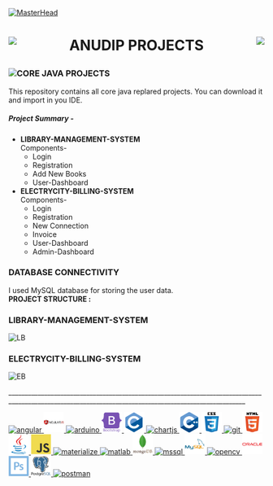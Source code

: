 [![MasterHead](https://softwarecompanyinthrissur.files.wordpress.com/2016/07/software-company-in-thrissursoftware-development-company-in-thrissursoftwares-in-thrissursoftware-tech.gif)](https://rishavchanda.io)
<h1 align="center" >
  <p>
  <img align="left" height="55" src="https://aln.anudip.org/pluginfile.php/1/theme_weberadiyalatest/logo/1661489265/logo-of-diya.png" />ANUDIP PROJECTS<img align="right" height="55" src="https://aln.anudip.org/theme/weberadiyalatest/pix/anudip-logo.png" />
  </p>

</h1>

<h3><p><img height="45" src="https://icon-library.com/images/java-icon-png/java-icon-png-15.jpg"/>CORE JAVA PROJECTS</p></h3>
<p>This repository contains all core java replared projects. You can download it and import in you IDE.</p>
<h5>Project Summary -</h5>
<ul>
  <li>
    <strong>LIBRARY-MANAGEMENT-SYSTEM</strong></br>
    <span>Components-</span>
    <ul>
       <li>Login</li>
       <li>Registration</li>
       <li>Add New Books</li>
       <li>User-Dashboard</li>
    </ul>
  </li>
  

  
  <li><strong>ELECTRYCITY-BILLING-SYSTEM</strong></br>
    <span>Components-</span>
    <ul>
       <li>Login</li>
       <li>Registration</li>
       <li>New Connection</li>
       <li>Invoice</li>
      <li>User-Dashboard</li>
      <li>Admin-Dashboard</li>
    </ul>
</li>
</ul>
<h3>DATABASE CONNECTIVITY</h3>
<p>I used MySQL database for storing the user data.</br>
  <strong>PROJECT STRUCTURE : </strong>
</p>
<h3>LIBRARY-MANAGEMENT-SYSTEM</h3>






![LB](https://user-images.githubusercontent.com/82263361/187028739-15e9816b-c120-4344-8f37-ca6448aab2ef.png)







<h3>ELECTRYCITY-BILLING-SYSTEM</h3>





![EB](https://user-images.githubusercontent.com/82263361/187028808-59396f09-9a6a-4f4d-8988-94413dba4a7e.png)


</h1>_______________________________________________________________________________________________________________________________________________________</h1>
<p align="left"> <a href="https://angular.io" target="_blank" rel="noreferrer"> <img src="https://angular.io/assets/images/logos/angular/angular.svg" alt="angular" width="40" height="40"/> </a> <a href="https://angular.io" target="_blank" rel="noreferrer"> <img src="https://raw.githubusercontent.com/devicons/devicon/master/icons/angularjs/angularjs-original-wordmark.svg" alt="angularjs" width="40" height="40"/> </a> <a href="https://www.arduino.cc/" target="_blank" rel="noreferrer"> <img src="https://cdn.worldvectorlogo.com/logos/arduino-1.svg" alt="arduino" width="40" height="40"/> </a> <a href="https://getbootstrap.com" target="_blank" rel="noreferrer"> <img src="https://raw.githubusercontent.com/devicons/devicon/master/icons/bootstrap/bootstrap-plain-wordmark.svg" alt="bootstrap" width="40" height="40"/> </a> <a href="https://www.cprogramming.com/" target="_blank" rel="noreferrer"> <img src="https://raw.githubusercontent.com/devicons/devicon/master/icons/c/c-original.svg" alt="c" width="40" height="40"/> </a> <a href="https://www.chartjs.org" target="_blank" rel="noreferrer"> <img src="https://www.chartjs.org/media/logo-title.svg" alt="chartjs" width="40" height="40"/> </a> <a href="https://www.w3schools.com/cpp/" target="_blank" rel="noreferrer">
 <img src="https://raw.githubusercontent.com/devicons/devicon/master/icons/cplusplus/cplusplus-original.svg" alt="cplusplus" width="40" height="40"/> </a> <a href="https://www.w3schools.com/css/" target="_blank" rel="noreferrer"> <img src="https://raw.githubusercontent.com/devicons/devicon/master/icons/css3/css3-original-wordmark.svg" alt="css3" width="40" height="40"/> </a> <a href="https://git-scm.com/" target="_blank" rel="noreferrer"> <img src="https://www.vectorlogo.zone/logos/git-scm/git-scm-icon.svg" alt="git" width="40" height="40"/> </a> <a href="https://www.w3.org/html/" target="_blank" rel="noreferrer"> <img src="https://raw.githubusercontent.com/devicons/devicon/master/icons/html5/html5-original-wordmark.svg" alt="html5" width="40" height="40"/> </a> <a href="https://www.java.com" target="_blank" rel="noreferrer"> <img src="https://raw.githubusercontent.com/devicons/devicon/master/icons/java/java-original.svg" alt="java" width="40" height="40"/> </a> <a href="https://developer.mozilla.org/en-US/docs/Web/JavaScript" target="_blank" rel="noreferrer"> <img src="https://raw.githubusercontent.com/devicons/devicon/master/icons/javascript/javascript-original.svg" alt="javascript" width="40" height="40"/> </a> <a href="https://materializecss.com/" target="_blank" rel="noreferrer"> <img src="https://raw.githubusercontent.com/prplx/svg-logos/5585531d45d294869c4eaab4d7cf2e9c167710a9/svg/materialize.svg" alt="materialize" width="40" height="40"/> </a> <a href="https://www.mathworks.com/" target="_blank" rel="noreferrer"> <img src="https://upload.wikimedia.org/wikipedia/commons/2/21/Matlab_Logo.png" alt="matlab" width="40" height="40"/> </a> <a href="https://www.mongodb.com/" target="_blank" rel="noreferrer"> <img src="https://raw.githubusercontent.com/devicons/devicon/master/icons/mongodb/mongodb-original-wordmark.svg" alt="mongodb" width="40" height="40"/> </a> <a href="https://www.microsoft.com/en-us/sql-server" target="_blank" rel="noreferrer"> <img src="https://www.svgrepo.com/show/303229/microsoft-sql-server-logo.svg" alt="mssql" width="40" height="40"/> </a> <a href="https://www.mysql.com/" target="_blank" rel="noreferrer"> <img src="https://raw.githubusercontent.com/devicons/devicon/master/icons/mysql/mysql-original-wordmark.svg" alt="mysql" width="40" height="40"/> </a> <a href="https://nodejs.org" target="_blank" rel="noreferrer"> 
 <img src="https://www.vectorlogo.zone/logos/opencv/opencv-icon.svg" alt="opencv" width="40" height="40"/> </a> <a href="https://www.oracle.com/" target="_blank" rel="noreferrer"> <img src="https://raw.githubusercontent.com/devicons/devicon/master/icons/oracle/oracle-original.svg" alt="oracle" width="40" height="40"/> </a> <a href="https://www.photoshop.com/en" target="_blank" rel="noreferrer"> <img src="https://raw.githubusercontent.com/devicons/devicon/master/icons/photoshop/photoshop-line.svg" alt="photoshop" width="40" height="40"/> </a> <a href="https://www.postgresql.org" target="_blank" rel="noreferrer"> <img src="https://raw.githubusercontent.com/devicons/devicon/master/icons/postgresql/postgresql-original-wordmark.svg" alt="postgresql" width="40" height="40"/> </a> <a href="https://postman.com" target="_blank" rel="noreferrer"> <img src="https://www.vectorlogo.zone/logos/getpostman/getpostman-icon.svg" alt="postman" width="40" height="40"/> </a> <a href="https://www.python.org" target="_blank" rel="noreferrer">
</p>
